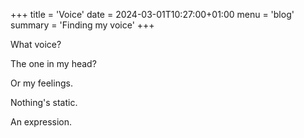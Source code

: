 +++
title = 'Voice'
date = 2024-03-01T10:27:00+01:00
menu = 'blog'
summary = 'Finding my voice'
+++

What voice?

The one in my head?

Or my feelings.

Nothing's static.

An expression.
